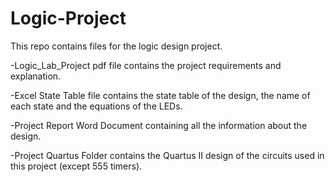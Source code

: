 # Logic-Project
This repo contains files for the logic design project.

-Logic_Lab_Project pdf file contains the project requirements and explanation.

-Excel State Table file contains the state table of the design, the name of each state and the equations of the LEDs.

-Project Report Word Document containing all the information about the design.

-Project Quartus Folder contains the Quartus II design of the circuits used in this project (except 555 timers).
